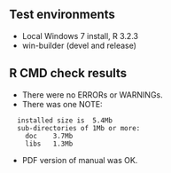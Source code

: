 ## Test environments
* Local Windows 7 install, R 3.2.3
* win-builder (devel and release)

## R CMD check results
* There were no ERRORs or WARNINGs.
* There was one NOTE:
```
  installed size is  5.4Mb
  sub-directories of 1Mb or more:
    doc    3.7Mb
    libs   1.3Mb
```
* PDF version of manual was OK.

